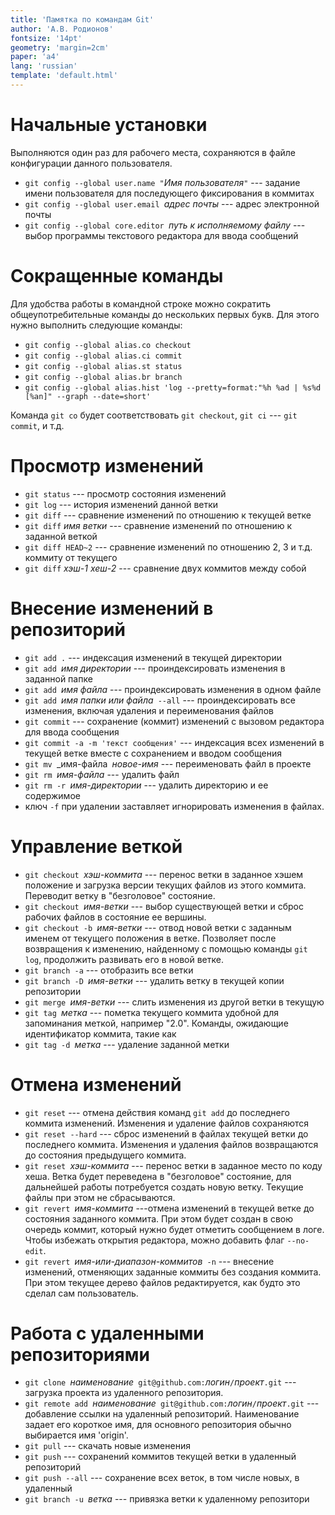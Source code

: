 ```yaml
---
title: 'Памятка по командам Git'
author: 'А.В. Родионов'
fontsize: '14pt'
geometry: 'margin=2cm'
paper: 'a4'
lang: 'russian'
template: 'default.html'
---
```


# Начальные установки

Выполняются один раз для рабочего места, сохраняются в файле конфигурации 
данного пользователя.

* `git config --global user.name "`_Имя пользователя_`"` --- задание имени 
  пользователя для последующего фиксирования в коммитах
* `git config --global user.email `_адрес почты_ --- адрес электронной почты
* `git config --global core.editor `_путь к исполняемому файлу_ --- выбор 
  программы текстового редактора для ввода сообщений

# Сокращенные команды

Для удобства работы в командной строке можно сократить общеупотребительные 
команды до нескольких первых букв. Для этого нужно выполнить следующие команды:

* `git config --global alias.co checkout`
* `git config --global alias.ci commit`
* `git config --global alias.st status`
* `git config --global alias.br branch`
* `git config --global alias.hist 'log --pretty=format:"%h %ad | %s%d [%an]" --graph --date=short'`

Команда `git co` будет соответствовать `git checkout`, `git ci` --- `git commit`, и т.д.

# Просмотр изменений

* `git status` --- просмотр состояния изменений
* `git log` --- история изменений данной ветки
* `git diff` --- сравнение изменений по отношению к текущей ветке
* `git diff` _имя ветки_ --- сравнение изменений по отношению к заданной веткой
* `git diff HEAD~2` --- сравнение изменений по отношению 2, 3 и т.д. коммиту от текущего
* `git diff` _хэш-1_ _хеш-2_ --- сравнение двух коммитов между собой

# Внесение изменений в репозиторий

* `git add .` --- индексация изменений в текущей директории
* `git add `_имя директории_ --- проиндексировать изменения в заданной папке
* `git add `_имя файла_ --- проиндексировать изменения в одном файле
* `git add `_имя папки или файла_` --all` --- проиндексировать все изменения, 
  включая удаления и переименования файлов
* `git commit` --- сохранение (коммит) изменений с вызовом редактора для ввода 
  сообщения
* `git commit -a -m 'текст сообщения'` --- индексация всех изменений в текущей 
  ветке вместе с сохранением и вводом сообщения
* `git mv `_имя-файла` `_новое-имя_ --- переименовать файл в проекте
* `git rm `_имя-файла_ --- удалить файл
* `git rm -r `_имя-директории_ --- удалить директорию и ее содержимое
* ключ `-f` при удалении заставляет игнорировать изменения в файлах.

# Управление веткой

* `git checkout `_хэш-коммита_ --- перенос ветки в заданное хэшем положение и 
  загрузка версии текущих файлов из этого коммита. Переводит ветку в 
  "безголовое" состояние.
* `git checkout `_имя-ветки_ --- выбор существующей ветки и сброс рабочих 
  файлов в состояние ее вершины.
* `git checkout -b `_имя-ветки_ --- отвод новой ветки с заданным именем от 
  текущего положения в ветке. Позволяет после возвращения к изменению, 
  найденному с помощью команды `git log`, продолжить развивать его в новой 
  ветке.
* `git branch -a` --- отобразить все ветки
* `git branch -D `_имя-ветки_ --- удалить ветку в текущей копии репозитории
* `git merge `_имя-ветки_ --- слить изменения из другой ветки в текущую
* `git tag `_метка_ --- пометка текущего коммита удобной для запоминания 
  меткой, например "2.0". Команды, ожидающие идентификатор коммита, такие как 
* `git tag -d `_метка_ --- удаление заданной метки


# Отмена изменений
* `git reset` --- отмена действия команд `git add` до последнего коммита 
  изменений. Изменения и удаление файлов сохраняются
* `git reset --hard` --- сброс изменений в файлах текущей ветки до последнего 
  коммита. Изменения и удаления файлов возвращаются до состояния предыдущего 
  коммита.
* `git reset `_хэш-коммита_ --- перенос ветки в заданное место по коду хеша. 
  Ветка будет переведена в "безголовое" состояние, для дальнейшей работы 
  потребуется создать новую ветку. Текущие файлы при этом не сбрасываются.
* `git revert `_имя-коммита_ ---отмена изменений в текущей ветке до состояния 
  заданного коммита. При этом будет создан в свою очередь коммит, который нужно 
  будет отметить сообщением в логе. Чтобы избежать открытия редактора, можно 
  добавить флаг `--no-edit`.
* `git revert `_имя-или-диапазон-коммитов_` -n` --- внесение изменений, 
  отменяющих заданные коммиты без создания коммита. При этом текущее дерево 
  файлов редактируется, как будто это сделал сам пользователь.

# Работа с удаленными репозиториями

* `git clone `_наименование_` git@github.com:`_логин_`/`_проект_`.git` --- 
  загрузка проекта из удаленного репозитория.
* `git remote add `_наименование_` git@github.com:`_логин_`/`_проект_`.git` --- 
  добавление ссылки на удаленный репозиторий. Наименование задает его короткое 
  имя, для основного репозитория обычно выбирается имя 'origin'.
* `git pull` --- скачать новые изменения
* `git push` --- сохранений коммитов текущей ветки в удаленный репозиторий
* `git push --all` --- сохранение всех веток, в том числе новых, в удаленный 
* `git branch -u `_ветка_ --- привязка ветки к удаленному репозитори
